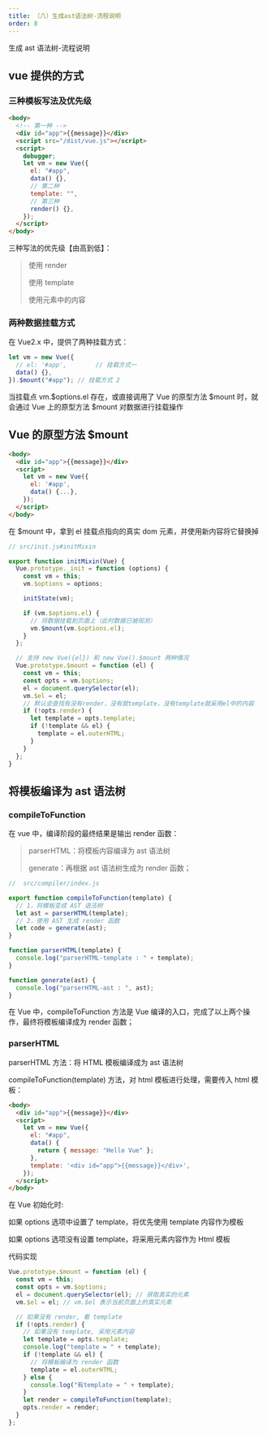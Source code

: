```yaml
---
title: （八）生成ast语法树-流程说明
order: 8
---
```


生成 ast 语法树-流程说明

<!-- more -->

## vue 提供的方式

### 三种模板写法及优先级

```html
<body>
  <!-- 第一种 -->
  <div id="app">{{message}}</div>
  <script src="/dist/vue.js"></script>
  <script>
    debugger;
    let vm = new Vue({
      el: "#app",
      data() {},
      // 第二种
      template: "",
      // 第三种
      render() {},
    });
  </script>
</body>
```

三种写法的优先级【由高到低】：

> 使用 render
>
> 使用 template
>
> 使用元素中的内容

### 两种数据挂载方式

在 Vue2.x 中，提供了两种挂载方式：

```js
let vm = new Vue({
  // el: '#app',		// 挂载方式一
  data() {},
}).$mount("#app"); // 挂载方式 2
```

当挂载点 vm.$options.el 存在，或直接调用了 Vue 的原型方法 $mount 时，就会通过 Vue 上的原型方法 $mount 对数据进行挂载操作

## Vue 的原型方法 $mount

```html
<body>
  <div id="app">{{message}}</div>
  <script>
    let vm = new Vue({
      el: '#app',
      data() {...},
    });
  </script>
</body>
```

在 $mount 中，拿到 el 挂载点指向的真实 dom 元素，并使用新内容将它替换掉

```js
// src/init.js#initMixin

export function initMixin(Vue) {
  Vue.prototype._init = function (options) {
    const vm = this;
    vm.$options = options;

    initState(vm);

    if (vm.$options.el) {
      // 将数据挂载到页面上（此时数据已被观测）
      vm.$mount(vm.$options.el);
    }
  };

  // 支持 new Vue({el}) 和 new Vue().$mount 两种情况
  Vue.prototype.$mount = function (el) {
    const vm = this;
    const opts = vm.$options;
    el = document.querySelector(el);
    vm.$el = el;
    // 默认会查找有没有render，没有就template，没有template就采用el中的内容
    if (!opts.render) {
      let template = opts.template;
      if (!template && el) {
        template = el.outerHTML;
      }
    }
  };
}
```

## 将模板编译为 ast 语法树

### compileToFunction

在 vue 中，编译阶段的最终结果是输出 render 函数：

> parserHTML：将模板内容编译为 ast 语法树
>
> generate：再根据 ast 语法树生成为 render 函数；

```js
//  src/compiler/index.js

export function compileToFunction(template) {
  // 1，将模板变成 AST 语法树
  let ast = parserHTML(template);
  // 2，使用 AST 生成 render 函数
  let code = generate(ast);
}

function parserHTML(template) {
  console.log("parserHTML-template : " + template);
}

function generate(ast) {
  console.log("parserHTML-ast : ", ast);
}
```

在 Vue 中，compileToFunction 方法是 Vue 编译的入口，完成了以上两个操作，最终将模板编译成为 render 函数；

### parserHTML

parserHTML 方法：将 HTML 模板编译成为 ast 语法树

compileToFunction(template) 方法，对 html 模板进行处理，需要传入 html 模板：

```html
<body>
  <div id="app">{{message}}</div>
  <script>
    let vm = new Vue({
      el: "#app",
      data() {
        return { message: "Hello Vue" };
      },
      template: '<div id="app">{{message}}</div>',
    });
  </script>
</body>
```

在 Vue 初始化时:

如果 options 选项中设置了 template，将优先使用 template 内容作为模板

如果 options 选项没有设置 template，将采用元素内容作为 Html 模板

代码实现

```js
Vue.prototype.$mount = function (el) {
  const vm = this;
  const opts = vm.$options;
  el = document.querySelector(el); // 获取真实的元素
  vm.$el = el; // vm.$el 表示当前页面上的真实元素

  // 如果没有 render, 看 template
  if (!opts.render) {
    // 如果没有 template, 采用元素内容
    let template = opts.template;
    console.log("template = " + template);
    if (!template && el) {
      // 将模板编译为 render 函数
      template = el.outerHTML;
    } else {
      console.log("有template = " + template);
    }
    let render = compileToFunction(template);
    opts.render = render;
  }
};
```
